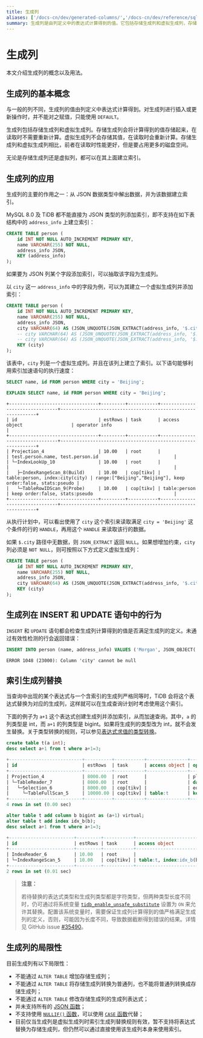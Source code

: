 ```yaml
---
title: 生成列
aliases: ['/docs-cn/dev/generated-columns/','/docs-cn/dev/reference/sql/generated-columns/']
summary: 生成列是由列定义中的表达式计算得到的值。它包括存储生成列和虚拟生成列，存储生成列会将计算得到的值存储起来，而虚拟生成列不会存储其值。生成列可以用于从 JSON 数据类型中解出数据，并为该数据建立索引。在 INSERT 和 UPDATE 语句中，会检查生成列计算得到的值是否满足生成列的定义。生成列的局限性包括不能增加存储生成列，不能转换存储生成列为普通列，不能修改存储生成列的生成列表达式，以及不支持所有的 JSON 函数。
---
```


# 生成列

本文介绍生成列的概念以及用法。

## 生成列的基本概念

与一般的列不同，生成列的值由列定义中表达式计算得到。对生成列进行插入或更新操作时，并不能对之赋值，只能使用 `DEFAULT`。

生成列包括存储生成列和虚拟生成列。存储生成列会将计算得到的值存储起来，在读取时不需要重新计算。虚拟生成列不会存储其值，在读取时会重新计算。存储生成列和虚拟生成列相比，前者在读取时性能更好，但是要占用更多的磁盘空间。

无论是存储生成列还是虚拟列，都可以在其上面建立索引。

## 生成列的应用

生成列的主要的作用之一：从 JSON 数据类型中解出数据，并为该数据建立索引。

MySQL 8.0 及 TiDB 都不能直接为 JSON 类型的列添加索引，即不支持在如下表结构中的 `address_info` 上建立索引：


```sql
CREATE TABLE person (
    id INT NOT NULL AUTO_INCREMENT PRIMARY KEY,
    name VARCHAR(255) NOT NULL,
    address_info JSON,
    KEY (address_info)
);
```

如果要为 JSON 列某个字段添加索引，可以抽取该字段为生成列。

以 `city` 这一 `address_info` 中的字段为例，可以为其建立一个虚拟生成列并添加索引：


```sql
CREATE TABLE person (
    id INT NOT NULL AUTO_INCREMENT PRIMARY KEY,
    name VARCHAR(255) NOT NULL,
    address_info JSON,
    city VARCHAR(64) AS (JSON_UNQUOTE(JSON_EXTRACT(address_info, '$.city'))), -- 虚拟生成列
    -- city VARCHAR(64) AS (JSON_UNQUOTE(JSON_EXTRACT(address_info, '$.city'))) VIRTUAL, -- 虚拟生成列
    -- city VARCHAR(64) AS (JSON_UNQUOTE(JSON_EXTRACT(address_info, '$.city'))) STORED, -- 存储生成列
    KEY (city)
);
```

该表中，`city` 列是一个虚拟生成列。并且在该列上建立了索引。以下语句能够利用索引加速语句的执行速度：


```sql
SELECT name, id FROM person WHERE city = 'Beijing';
```


```sql
EXPLAIN SELECT name, id FROM person WHERE city = 'Beijing';
```

```
+---------------------------------+---------+-----------+--------------------------------+-------------------------------------------------------------+
| id                              | estRows | task      | access object                  | operator info                                               |
+---------------------------------+---------+-----------+--------------------------------+-------------------------------------------------------------+
| Projection_4                    | 10.00   | root      |                                | test.person.name, test.person.id                            |
| └─IndexLookUp_10                | 10.00   | root      |                                |                                                             |
|   ├─IndexRangeScan_8(Build)     | 10.00   | cop[tikv] | table:person, index:city(city) | range:["Beijing","Beijing"], keep order:false, stats:pseudo |
|   └─TableRowIDScan_9(Probe)     | 10.00   | cop[tikv] | table:person                   | keep order:false, stats:pseudo                              |
+---------------------------------+---------+-----------+--------------------------------+-------------------------------------------------------------+
```

从执行计划中，可以看出使用了 `city` 这个索引来读取满足 `city = 'Beijing'` 这个条件的行的 `HANDLE`，再用这个 `HANDLE` 来读取该行的数据。

如果 `$.city` 路径中无数据，则 `JSON_EXTRACT` 返回 `NULL`。如果想增加约束，`city` 列必须是 `NOT NULL`，则可按照以下方式定义虚拟生成列：


```sql
CREATE TABLE person (
    id INT NOT NULL AUTO_INCREMENT PRIMARY KEY,
    name VARCHAR(255) NOT NULL,
    address_info JSON,
    city VARCHAR(64) AS (JSON_UNQUOTE(JSON_EXTRACT(address_info, '$.city'))) NOT NULL,
    KEY (city)
);
```

## 生成列在 INSERT 和 UPDATE 语句中的行为

`INSERT` 和 `UPDATE` 语句都会检查生成列计算得到的值是否满足生成列的定义。未通过有效性检测的行会返回错误：


```sql
INSERT INTO person (name, address_info) VALUES ('Morgan', JSON_OBJECT('Country', 'Canada'));
```

```
ERROR 1048 (23000): Column 'city' cannot be null
```

## 索引生成列替换

当查询中出现的某个表达式与一个含索引的生成列严格同等时，TiDB 会将这个表达式替换为对应的生成列，这样就可以在生成查询计划时考虑使用这个索引。

下面的例子为 `a+1` 这个表达式创建生成列并添加索引，从而加速查询。其中，`a` 的列类型是 int，而 `a+1` 的列类型是 bigint。如果将生成列的类型改为 int，就不会发生替换。关于类型转换的规则，可以参见[表达式求值的类型转换](/functions-and-operators/type-conversion-in-expression-evaluation.md)。


```sql
create table t(a int);
desc select a+1 from t where a+1=3;
```

```sql
+---------------------------+----------+-----------+---------------+--------------------------------+
| id                        | estRows  | task      | access object | operator info                  |
+---------------------------+----------+-----------+---------------+--------------------------------+
| Projection_4              | 8000.00  | root      |               | plus(test.t.a, 1)->Column#3    |
| └─TableReader_7           | 8000.00  | root      |               | data:Selection_6               |
|   └─Selection_6           | 8000.00  | cop[tikv] |               | eq(plus(test.t.a, 1), 3)       |
|     └─TableFullScan_5     | 10000.00 | cop[tikv] | table:t       | keep order:false, stats:pseudo |
+---------------------------+----------+-----------+---------------+--------------------------------+
4 rows in set (0.00 sec)
```

```sql
alter table t add column b bigint as (a+1) virtual;
alter table t add index idx_b(b);
desc select a+1 from t where a+1=3;
```

```sql
+------------------------+---------+-----------+-------------------------+---------------------------------------------+
| id                     | estRows | task      | access object           | operator info                               |
+------------------------+---------+-----------+-------------------------+---------------------------------------------+
| IndexReader_6          | 10.00   | root      |                         | index:IndexRangeScan_5                      |
| └─IndexRangeScan_5     | 10.00   | cop[tikv] | table:t, index:idx_b(b) | range:[3,3], keep order:false, stats:pseudo |
+------------------------+---------+-----------+-------------------------+---------------------------------------------+
2 rows in set (0.01 sec)
```

> **注意：**
>
> 若待替换的表达式类型和生成列类型都是字符类型，但两种类型长度不同时，仍可通过将系统变量 [`tidb_enable_unsafe_substitute`](/system-variables.md#tidb_enable_unsafe_substitute-从-v630-版本开始引入) 设置为 `ON` 来允许其替换。配置该系统变量时，需要保证生成列计算得到的值严格满足生成列的定义，否则，可能因为长度不同，导致数据截断得到错误的结果。详情见 GitHub issue [#35490](https://github.com/pingcap/tidb/issues/35490#issuecomment-1211658886)。

## 生成列的局限性

目前生成列有以下局限性：

- 不能通过 `ALTER TABLE` 增加存储生成列；
- 不能通过 `ALTER TABLE` 将存储生成列转换为普通列，也不能将普通列转换成存储生成列；
- 不能通过 `ALTER TABLE` 修改存储生成列的生成列表达式；
- 并未支持所有的 [JSON 函数](/functions-and-operators/json-functions.md)；
- 不支持使用 [`NULLIF()` 函数](/functions-and-operators/control-flow-functions.md#nullif)，可以使用 [`CASE` 函数](/functions-and-operators/control-flow-functions.md#case)代替；
- 目前仅当生成列是虚拟生成列时索引生成列替换规则有效，暂不支持将表达式替换为存储生成列，但仍然可以通过直接使用该生成列本身来使用索引。
